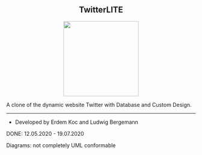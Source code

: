 <h2 align="center" font-size>
TwitterLITE
</h2>

<p align="center">
  <img src="https://github.com/ludwigbe/TwitterLITE/blob/main/Twitter_LITE%20Logo.png" width="200">
</p>

A clone of the dynamic website Twitter with Database and Custom Design.


***

 - Developed by Erdem Koc and Ludwig Bergemann



DONE: 12.05.2020 - 19.07.2020


Diagrams: not completely UML conformable




